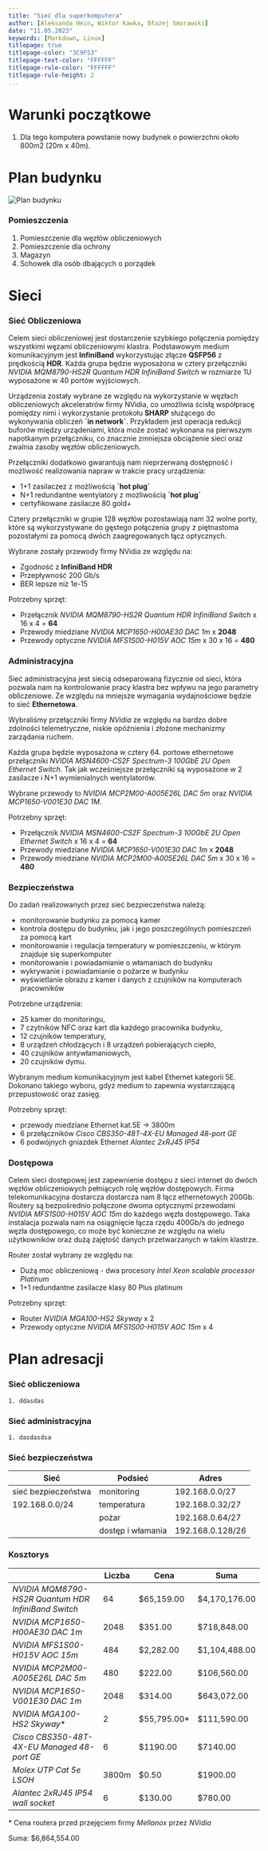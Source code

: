 ```yaml
---
title: "Sieć dla superkomputera"
author: [Aleksanda Hein, Wiktor Kawka, Błażej Smorawski]
date: "11.05.2023"
keywords: [Markdown, Linux]
titlepage: true
titlepage-color: "3C9F53"
titlepage-text-color: "FFFFFF"
titlepage-rule-color: "FFFFFF"
titlepage-rule-height: 2
...
```


# Warunki początkowe
 1. Dla tego komputera powstanie nowy budynek o powierzchni około 800m2 (20m x 40m).

# Plan budynku
![](plan.svg "Plan budynku")
### Pomieszczenia
 1. Pomieszczenie dla węzłów obliczeniowych
 2. Pomieszczenie dla ochrony
 3. Magazyn
 4. Schowek dla osób dbających o porządek
   
# Sieci
### Sieć Obliczeniowa

Celem sieci obliczeniowej jest dostarczenie szybkiego połączenia pomiędzy wszystkimi węzami obliczeniowymi klastra. Podstawowym medium komunikacyjnym jest **InfiniBand** wykorzystując złącze **QSFP56** z prędkością **HDR**. Każda grupa będzie wyposażona w cztery przełączniki *NVIDIA MQM8790-HS2R Quantum HDR InfiniBand Switch* w rozmiarze 1U wyposażone w 40 portów wyjściowych. 

Urządzenia zostały wybrane ze względu na wykorzystanie w węzłach obliczeniowych akceleratrów firmy NVidia, co umożliwia ścisłą współpracę pomiędzy nimi i wykorzystanie protokołu **SHARP** służącego do wykonywania obliczeń **\`in network\`**. Przykładem jest operacja redukcji buforów między urządeniami, która może zostać wykonana na pierwszym napotkanym przełączniku, co znacznie zmniejsza obciążenie sieci oraz zwalnia zasoby węzłów obliczeniowych.

Przełączniki dodatkowo gwarantują nam nieprzerwaną dostępność i możliwość realizowania napraw w trakcie pracy urządzenia:
 * 1+1 zasilaczez z możliwością **\`hot plug\`**
 * N+1 redundantne wentylatory z możliwością **\`hot plug\`**
 * certyfikowane zasilacze 80 gold+

Cztery przełączniki w grupie 128 węzłów pozostawiają nam 32 wolne porty, które są wykorzystywane do gęstego połączenia grupy z piętnastoma pozostałymi za pomocą dwóch zaagregowanych łącz optycznych.

Wybrane zostały przewody firmy NVidia ze względu na:
 * Zgodność z **InfiniBand HDR**
 * Przepływność 200 Gb/s
 * BER lepsze niż 1e-15

Potrzebny sprzęt:
 * Przełącznik *NVIDIA MQM8790-HS2R Quantum HDR InfiniBand Switch* x 16 x 4 = **64**
 * Przewody miedziane *NVIDIA MCP1650-H00AE30 DAC 1m* x **2048**
 * Przewody optyczne *NVIDIA MFS1S00-H015V AOC 15m* x 30 x 16 = **480**

### Administracyjna

Sieć administracyjna jest siecią odseparowaną fizycznie od sieci, która pozwala nam na kontrolowanie pracy klastra bez wpływu na jego parametry obliczeniowe. Ze względu na mniejsze wymagania wydajnościowe będzie to sieć **Ethernetowa**.

Wybraliśmy przełączniki firmy *NVidia* ze względu na bardzo dobre zdolności telemetryczne, niskie opóźnienia i złożone mechanizmy zarządania ruchem. 

Każda grupa będzie wyposażona w cztery 64. portowe ethernetowe przełączniki *NVIDIA MSN4600-CS2F Spectrum-3 100GbE 2U Open Ethernet Switch*. Tak jak wcześniejsze przełączniki są wyposażone w 2 zasilacze i N+1 wymienialnych wentylatorów.

Wybrane przewody to *NVIDIA MCP2M00-A005E26L DAC 5m* oraz
*NVIDIA MCP1650-V001E30 DAC 1M*.

Potrzebny sprzęt:
 * Przełącznik *NVIDIA MSN4600-CS2F Spectrum-3 100GbE 2U Open Ethernet Switch* x 16 x 4 = **64**
 * Przewody miedziane *NVIDIA MCP1650-V001E30 DAC 1m* x **2048**
 * Przewody miedziane *NVIDIA MCP2M00-A005E26L DAC 5m* x 30 x 16 = **480**

### Bezpieczeństwa

Do zadań realizowanych przez sieć bezpieczeństwa należą:
- monitorowanie budynku za pomocą kamer
- kontrola dostępu do budynku, jak i jego poszczególnych pomieszczeń za pomocą kart
- monitorowanie i regulacja temperatury w pomieszczeniu, w którym znajduje się superkomputer
- monitorowanie i powiadamianie o włamaniach do budynku
- wykrywanie i powiadamianie o pożarze w budynku
- wyświetlanie obrazu z kamer i danych z czujników na komputerach pracowników

Potrzebne urządzenia:
- 25 kamer do monitoringu,
- 7 czytników NFC oraz kart dla każdego pracownika budynku,
- 12 czujników temperatury,
- 8 urządzeń chłodzących i 8 urządzeń pobierających ciepło,
- 40 czujników antywłamaniowych,
- 20 czujników dymu.

Wybranym medium komunikacyjnym jest kabel Ethernet kategorii 5E. Dokonano takiego wyboru, gdyż medium to zapewnia wystarczającą przepustowość oraz zasięg. 

Potrzebny sprzęt:
- przewody miedziane Ethernet kat.5E -> 3800m
- 6 przełączników *Cisco CBS350-48T-4X-EU Managed 48-port GE*
- 6 podwójnych gniazdek Ethernet *Alantec 2xRJ45 IP54* 

### Dostępowa

Celem sieci dostępowej jest zapewnienie dostępu z sieci internet do dwóch węzłów obliczeniowych pełniących rolę węzłów dostępowych. Firma telekomunikacyjna dostarcza dostarcza  nam 8 łącz ethernetowych 200Gb. Routery są bezpośrednio połączone dwoma optycznymi przewodami *NVIDIA MFS1S00-H015V AOC 15m* do każdego węzła dostępowego. Taka instalacja pozwala nam na osiągnięcie łącza rzędu 400Gb/s do jednego węzła dostępowego, co może być konieczne ze względu na wielu użytkowników oraz dużą zajętość danych przetwarzanych w takim klastrze.

Router został wybrany ze względu na:
 * Dużą moc obliczeniową - dwa procesory *Intel Xeon scalable processor Platinum*
 * 1+1 redundantne zasilacze klasy 80 Plus platinum

Potrzebny sprzęt:
 * Router *NVIDIA MGA100-HS2 Skyway* x 2
 * Przewody optyczne *NVIDIA MFS1S00-H015V AOC 15m* x 4


# Plan adresacji

### Sieć obliczeniowa
    1. ddasdas
   
### Sieć administracyjna
    1. dasdasdsa


### Sieć bezpieczeństwa

| Sieć                | Podsieć           | Adres            |
|---------------------|-------------------|------------------|
| sieć bezpieczeństwa | monitoring        | 192.168.0.0/27   |
| 192.168.0.0/24      | temperatura       | 192.168.0.32/27  |
|                     | pożar             | 192.168.0.64/27  |
|                     | dostęp i włamania | 192.168.0.128/26 |

### Kosztorys

|                                                     | Liczba | Cena        | Suma          |
| --------------------------------------------------- | ------ | ----------- | ------------- |
| *NVIDIA MQM8790-HS2R Quantum HDR InfiniBand Switch* | 64     | $65,159.00  | $4,170,176.00 |
| *NVIDIA MCP1650-H00AE30 DAC 1m*                     | 2048   | $351.00     | $718,848.00   |
| *NVIDIA MFS1S00-H015V AOC 15m*                      | 484    | $2,282.00   | $1,104,488.00 |
| *NVIDIA MCP2M00-A005E26L DAC 5m*                    | 480    | $222.00     | $106,560.00   |
| *NVIDIA MCP1650-V001E30 DAC 1m*                     | 2048   | $314.00     | $643,072.00   |
| *NVIDIA MGA100-HS2 Skyway*\*                        | 2      | $55,795.00* | $111,590.00   |
| *Cisco CBS350-48T-4X-EU Managed 48-port GE*         | 6      | $1190.00    | $7140.00      |
| *Molex UTP Cat 5e LSOH*                             | 3800m  | $0.50       | $1900.00      |
| *Alantec 2xRJ45 IP54 wall socket*                   | 6      | $130.00     | $780.00       |

\* Cena routera przed przejęciem firmy *Mellanox* przez *NVidia*

Suma: $6,864,554.00
